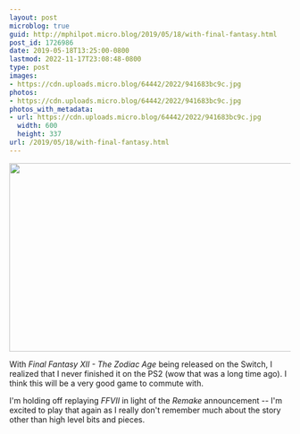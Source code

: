 ```yaml
---
layout: post
microblog: true
guid: http://mphilpot.micro.blog/2019/05/18/with-final-fantasy.html
post_id: 1726986
date: 2019-05-18T13:25:00-0800
lastmod: 2022-11-17T23:08:48-0800
type: post
images:
- https://cdn.uploads.micro.blog/64442/2022/941683bc9c.jpg
photos:
- https://cdn.uploads.micro.blog/64442/2022/941683bc9c.jpg
photos_with_metadata:
- url: https://cdn.uploads.micro.blog/64442/2022/941683bc9c.jpg
  width: 600
  height: 337
url: /2019/05/18/with-final-fantasy.html
---
```

<img src="uploads/2022/941683bc9c.jpg" width="600" height="337" alt="">

With *Final Fantasy XII - The Zodiac Age* being released on the Switch, I realized that I never finished it on the PS2 (wow that was a long time ago). I think this will be a very good game to commute with.

I'm holding off replaying *FFVII* in light of the *Remake* announcement -- I'm excited to play that again as I really don't remember much about the story other than high level bits and pieces.
